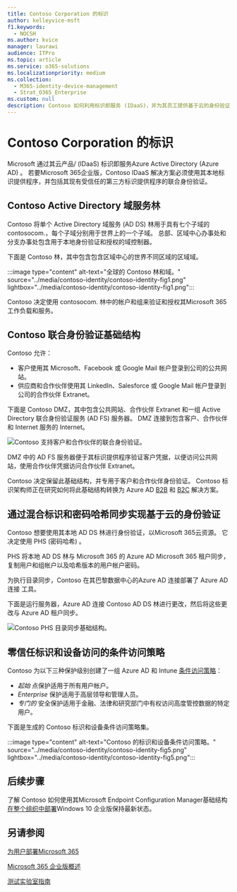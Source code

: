```yaml
---
title: Contoso Corporation 的标识
author: kelleyvice-msft
f1.keywords:
  - NOCSH
ms.author: kvice
manager: laurawi
audience: ITPro
ms.topic: article
ms.service: o365-solutions
ms.localizationpriority: medium
ms.collection:
  - M365-identity-device-management
  - Strat_O365_Enterprise
ms.custom: null
description: Contoso 如何利用标识即服务 (IDaaS)，并为其员工提供基于云的身份验证以及为其合作伙伴和客户提供联合身份验证。
---
```


# <a name="identity-for-the-contoso-corporation"></a>Contoso Corporation 的标识

Microsoft 通过其云产品/ (IDaaS) 标识即服务Azure Active Directory (Azure AD) 。 若要Microsoft 365企业版，Contoso IDaaS 解决方案必须使用其本地标识提供程序，并包括其现有受信任的第三方标识提供程序的联合身份验证。

## <a name="the-contoso-active-directory-domain-services-forest"></a>Contoso Active Directory 域服务林

Contoso 将单个 Active Directory 域服务 (AD DS) 林用于具有七个子域的 contosocom\.，每个子域分别用于世界上的一个子域。 总部、区域中心办事处和分支办事处包含用于本地身份验证和授权的域控制器。

下面是 Contoso 林，其中包含包含区域中心的世界不同区域的区域域。

:::image type="content" alt-text="全球的 Contoso 林和域。" source="../media/contoso-identity/contoso-identity-fig1.png" lightbox="../media/contoso-identity/contoso-identity-fig1.png":::
 
Contoso 决定使用 contosocom\. 林中的帐户和组来验证和授权其Microsoft 365工作负载和服务。

## <a name="the-contoso-federated-authentication-infrastructure"></a>Contoso 联合身份验证基础结构

Contoso 允许：

- 客户使用其 Microsoft、Facebook 或 Google Mail 帐户登录到公司的公共网站。
- 供应商和合作伙伴使用其 LinkedIn、Salesforce 或 Google Mail 帐户登录到公司的合作伙伴 Extranet。

下面是 Contoso DMZ，其中包含公共网站、合作伙伴 Extranet 和一组 Active Directory 联合身份验证服务 (AD FS) 服务器。 DMZ 连接到包含客户、合作伙伴和 Internet 服务的 Internet。

![Contoso 支持客户和合作伙伴的联合身份验证。](../media/contoso-identity/contoso-identity-fig2.png)
 
DMZ 中的 AD FS 服务器便于其标识提供程序验证客户凭据，以便访问公共网站，使用合作伙伴凭据访问合作伙伴 Extranet。

Contoso 决定保留此基础结构，并专用于客户和合作伙伴身份验证。 Contoso 标识架构师正在研究如何将此基础结构转换为 Azure AD [B2B](/azure/active-directory/b2b/hybrid-organizations) 和 [B2C](/azure/active-directory-b2c/solution-articles) 解决方案。

## <a name="hybrid-identity-with-password-hash-synchronization-for-cloud-based-authentication"></a>通过混合标识和密码哈希同步实现基于云的身份验证

Contoso 想要使用其本地 AD DS 林进行身份验证，以Microsoft 365云资源。 它决定使用 PHS (密码哈希) 。

PHS 将本地 AD DS 林与 Microsoft 365 的 Azure AD Microsoft 365 租户同步，复制用户和组帐户以及哈希版本的用户帐户密码。

为执行目录同步，Contoso 在其巴黎数据中心的Azure AD 连接部署了 Azure AD 连接 工具。

下面是运行服务器，Azure AD 连接 Contoso AD DS 林进行更改，然后将这些更改与 Azure AD 租户同步。

![Contoso PHS 目录同步基础结构。](../media/contoso-identity/contoso-identity-fig4.png)
 
## <a name="conditional-access-policies-for-zero-trust-identity-and-device-access"></a>零信任标识和设备访问的条件访问策略

Contoso 为以下三种保护级别创建了一组 Azure AD 和 Intune [条件访问策略](../security/office-365-security/identity-access-policies.md)：

- *起始* 点保护适用于所有用户帐户。
- *Enterprise* 保护适用于高层领导和管理人员。
- *专门的* 安全保护适用于金融、法律和研究部门中有权访问高度管控数据的特定用户。

下面是生成的 Contoso 标识和设备条件访问策略集。

:::image type="content" alt-text="Contoso 的标识和设备条件访问策略。" source="../media/contoso-identity/contoso-identity-fig5.png" lightbox="../media/contoso-identity/contoso-identity-fig5.png":::
 
## <a name="next-step"></a>后续步骤

了解 Contoso 如何使用其Microsoft Endpoint Configuration Manager基础结构[在整个组织中部署](contoso-win10.md)Windows 10 企业版保持最新状态。

## <a name="see-also"></a>另请参阅

[为用户部署Microsoft 365](deploy-identity-solution-overview.md)

[Microsoft 365 企业版概述](microsoft-365-overview.md)

[测试实验室指南](m365-enterprise-test-lab-guides.md)